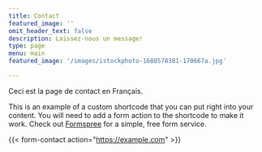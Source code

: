 ```yaml
---
title: Contact
featured_image: ''
omit_header_text: false
description: Laissez-nous un message!
type: page
menu: main
featured_image: '/images/istockphoto-1688578381-170667a.jpg'

---
```


Ceci est la page de contact en Français.

This is an example of a custom shortcode that you can put right into your content. You will need to add a form action to the shortcode to make it work. Check out [Formspree](https://formspree.io/) for a simple, free form service.

{{< form-contact action="https://example.com"  >}}
